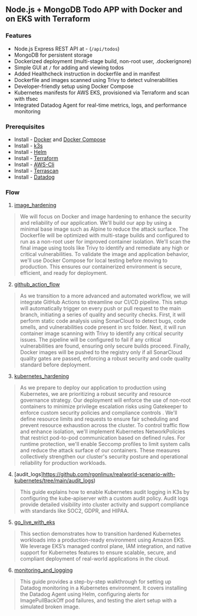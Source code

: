 ## Node.js + MongoDB Todo APP with Docker and on EKS with Terraform

### Features

- Node.js Express REST API at - (`/api/todos`)
- MongoDB for persistent storage
- Dockerized deployment (multi-stage build, non-root user, .dockerignore)
- Simple GUI at `/` for adding and viewing todos
- Added Healthcheck instruction in dockerfile and in manifest
- Dockerfile and images scanned using Trivy to detect vulnerabilities
- Developer-friendly setup using Docker Compose
- Kubernetes manifests for AWS EKS, provisioned via Terraform and scan with tfsec
- Integrated Datadog Agent for real-time metrics, logs, and performance monitoring 

### Prerequisites

- Install - [Docker](https://docs.docker.com/get-docker/) and [Docker Compose](https://docs.docker.com/compose/)
- Install - [k3s](https://docs.k3s.io/quick-start)
- Install - [Helm](https://helm.sh/docs/intro/install/)
- Install - [Terraform](https://developer.hashicorp.com/terraform/tutorials/aws-get-started/install-cli)
- Install - [AWS-Cli](https://docs.aws.amazon.com/cli/latest/userguide/getting-started-install.html#getting-started-install-instructions)
- Install - [Terrascan](https://runterrascan.io/docs/getting-started/)
- Install - [Datadog](https://docs.datadoghq.com/containers/kubernetes/?tab=helm)


### Flow

1. [image_hardening](https://github.com/rgonlinux/realworld-scenario-with-kubernetes/tree/main/image_hardening)

>We will focus on Docker and image hardening to enhance the security and reliability of our application. We'll build our app by using a minimal base image such as Alpine to reduce the attack surface. The Dockerfile will be optimized with multi-stage builds and configured to run as a non-root user for improved container isolation. We'll scan the final image using tools like Trivy to identify and remediate any high or critical vulnerabilities. To validate the image and application behavior, we'll use Docker Compose for local testing before moving to production. This ensures our containerized environment is secure, efficient, and ready for deployment.

2. [github_action_flow](https://github.com/rgonlinux/realworld-scenario-with-kubernetes/tree/main/github_action_flow)

>As we transition to a more advanced and automated workflow, we will integrate GitHub Actions to streamline our CI/CD pipeline. This setup will automatically trigger on every push or pull request to the main branch, initiating a series of quality and security checks. First, it will perform static code analysis using SonarCloud to detect bugs, code smells, and vulnerabilities code present in src folder. Next, it will run container image scanning with Trivy to identify any critical security issues. The pipeline will be configured to fail if any critical vulnerabilities are found, ensuring only secure builds proceed. Finally, Docker images will be pushed to the registry only if all SonarCloud quality gates are passed, enforcing a robust security and code quality standard before deployment.

3. [kubernetes_hardening](https://github.com/rgonlinux/realworld-scenario-with-kubernetes/tree/main/kubernetes_hardening)

>As we prepare to deploy our application to production using Kubernetes, we are prioritizing a robust security and resource governance strategy. Our deployment will enforce the use of non-root containers to minimize privilege escalation risks using Gatekeeper to enforce custom security policies and compliance controls . We'll define resource limits and requests to ensure fair scheduling and prevent resource exhaustion across the cluster. To control traffic flow and enhance isolation, we'll implement Kubernetes NetworkPolicies that restrict pod-to-pod communication based on defined rules. For runtime protection, we'll enable Seccomp profiles to limit system calls and reduce the attack surface of our containers. These measures collectively strengthen our cluster's security posture and operational reliability for production workloads.

4. [audit_logs]https://github.com/rgonlinux/realworld-scenario-with-kubernetes/tree/main/audit_logs)

>This guide explains how to enable Kubernetes audit logging in K3s by configuring the kube-apiserver with a custom audit policy. Audit logs provide detailed visibility into cluster activity and support compliance with standards like SOC2, GDPR, and HIPAA. 

5. [go_live_with_eks](https://github.com/rgonlinux/realworld-scenario-with-kubernetes/tree/main/go_live_with_eks)

>This section demonstrates how to transition hardened Kubernetes workloads into a production-ready environment using Amazon EKS. We leverage EKS’s managed control plane, IAM integration, and native support for Kubernetes features to ensure scalable, secure, and compliant deployment of real-world applications in the cloud.

6. [monitoring_and_logging](https://github.com/rgonlinux/realworld-scenario-with-kubernetes/tree/main/monitoring_and_logging)

>This guide provides a step-by-step walkthrough for setting up Datadog monitoring in a Kubernetes environment. It covers installing the Datadog Agent using Helm, configuring alerts for ImagePullBackOff pod failures, and testing the alert setup with a simulated broken image. 